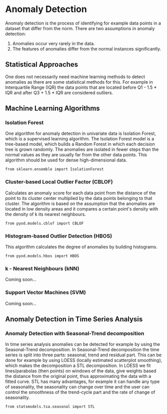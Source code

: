 # Anomaly Detection
Anomaly detection is the process of identifying for example data points in a dataset that differ from the norm.
There are two assumptions in anomaly detection:
1. Anomalies occur very rarely in the data.
2. The features of anomalies differ from the normal instances significantly.

## Statistical Approaches
One does not necessarily need machine learning methods to detect anomalies as there are some statistical methods for this. For example in Interquartile Range (IQR) the data points that are located before Q1 - 1.5 * IQR and after Q3 + 1.5 * IQR are considered outliers. 

## Machine Learning Algorithms

### Isolation Forest
One algorithm for anomaly detection in univariate data is Isolation Forest, which is a supervised learning algorithm. The Isolation Forest model is a tree-based model, which builds a Random Forest in which each decision tree is grown randomly. The anomalies are isolated in fewer steps than the normal values as they are usually far from the other data points. This algorithm should be used for dense high-dimensional data.

```console
from sklearn.ensemble import IsolationForest
```

### Cluster-based Local Outlier Factor (CBLOF)
Calculates an anomaly score for each data point from the distance of the point to its cluster center multiplied by the data points belonging to that cluster. The algorithm is based on the assumption that the anomalies are located in low density areas and it compares a certain point's density with the density of k its nearest neighbours. 

```console
from pyod.models.cblof import CBLOF
```

### Histogram-based Outlier Detection (HBOS)
This algorithm calculates the degree of anomalies by building histograms.

```console
from pyod.models.hbos import HBOS
```

### k - Nearest Neighbours (kNN)
Coming soon...

### Support Vector Machines (SVM)
Coming soon...

## Anomaly Detection in Time Series Analysis

### Anomaly Detection with Seasonal-Trend decomposition
In time series analysis anomalies can be detected for example by using the Seasonal-Trend decomposition. In Seasonal-Trend decomposition the time series is split into three parts: seasonal, trend and residual part. This can be done for example by using LOESS (locally estimated scatterplot smoothing), which makes the decomposition a STL decomposition. In LOESS we fit lines/parabolas (then points) on windows of the data, give weights based the distance from the original point, thus approximating the data with a fitted curve. STL has many advantages, for example it can handle any type of seasonality, the seasonality can change over time and the user can control the smoothness of the trend-cycle part and the rate of change of seasonality. 

```console
from statsmodels.tsa.seasonal import STL
```
